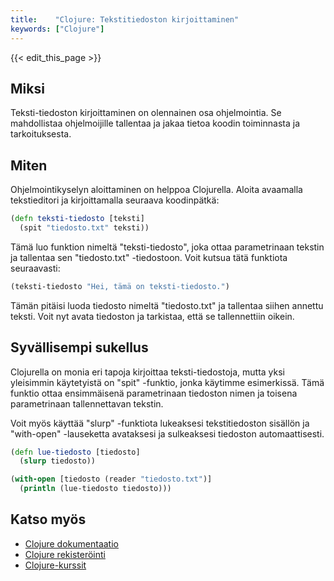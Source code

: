 ```yaml
---
title:    "Clojure: Tekstitiedoston kirjoittaminen"
keywords: ["Clojure"]
---
```


{{< edit_this_page >}}

## Miksi

Teksti-tiedoston kirjoittaminen on olennainen osa ohjelmointia. Se mahdollistaa ohjelmoijille tallentaa ja jakaa tietoa koodin toiminnasta ja tarkoituksesta.

## Miten

Ohjelmointikyselyn aloittaminen on helppoa Clojurella. Aloita avaamalla tekstieditori ja kirjoittamalla seuraava koodinpätkä:

```Clojure
(defn teksti-tiedosto [teksti]
  (spit "tiedosto.txt" teksti))
```

Tämä luo funktion nimeltä "teksti-tiedosto", joka ottaa parametrinaan tekstin ja tallentaa sen "tiedosto.txt" -tiedostoon. Voit kutsua tätä funktiota seuraavasti:

```Clojure
(teksti-tiedosto "Hei, tämä on teksti-tiedosto.")
```

Tämän pitäisi luoda tiedosto nimeltä "tiedosto.txt" ja tallentaa siihen annettu teksti. Voit nyt avata tiedoston ja tarkistaa, että se tallennettiin oikein.

## Syvällisempi sukellus

Clojurella on monia eri tapoja kirjoittaa teksti-tiedostoja, mutta yksi yleisimmin käytetyistä on "spit" -funktio, jonka käytimme esimerkissä. Tämä funktio ottaa ensimmäisenä parametrinaan tiedoston nimen ja toisena parametrinaan tallennettavan tekstin.

Voit myös käyttää "slurp" -funktiota lukeaksesi tekstitiedoston sisällön ja "with-open" -lauseketta avataksesi ja sulkeaksesi tiedoston automaattisesti.

```Clojure
(defn lue-tiedosto [tiedosto]
  (slurp tiedosto))

(with-open [tiedosto (reader "tiedosto.txt")]
  (println (lue-tiedosto tiedosto)))
```

## Katso myös
- [Clojure dokumentaatio](https://clojure.org/index)
- [Clojure rekisteröinti](https://clojuredocs.org/)
- [Clojure-kurssit](https://www.clojuristuksenkeltainenkirja.fi/kurssit)